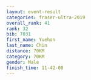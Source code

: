 ```yaml
---
layout: event-result 
categories: fraser-ultra-2019 
overall_rank: 41
rank: 32
bib: 7031
first_name: Yuehon
last_name: Chin
distance: 70KM
category: 70KM
gender: Male
finish_time: 11-42-08
---
```


